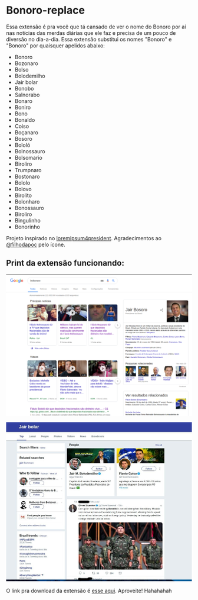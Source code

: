 # Bonoro-replace

Essa extensão é pra você que tá cansado de ver o nome do Bonoro por aí nas notícias das merdas diárias que ele faz e precisa de um pouco de diversão no dia-a-dia. Essa extensão substitui os nomes "Bonoro" e "Bonoro" por quaisquer apelidos abaixo:

- Bonoro
- Bozonaro
- Bolso
- Bolodemilho
- Jair bolar
- Bonobo
- Salnorabo
- Bonaro
- Boniro
- Bono
- Bonaldo
- Coiso
- Boçanaro
- Bosoro
- Bololó
- Bolnossauro
- Bolsomario
- Biroliro
- Trumpnaro
- Bostonaro
- Bololo
- Bolovo
- Birolito
- Bolonharo
- Bonossauro
- Biroliro
- Bingulinho
- Bonorinho

Projeto inspirado no [loremipsum4president](https://github.com/pauladiniz/loremipsum4president). Agradecimentos ao [@filhodapoc](https://twitter.com/filhodapoc) pelo ícone.

Print da extensão funcionando:
---

![Screenshot](screenshot.png)

![Screenshot](screenshot2.jpeg)

O link pra download da extensão é [esse aqui](https://chrome.google.com/webstore/detail/Bonoro-replace/bhemijfniajoielladlkopmjcelomkid). Aproveite! Hahahahah

